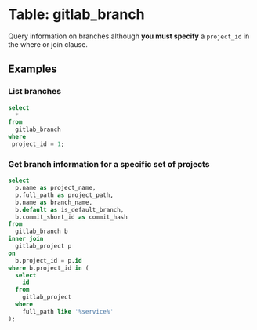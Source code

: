 # Table: gitlab_branch

Query information on branches although **you must specify** a `project_id` in the where or join clause.

## Examples

### List branches

```sql
select
  *
from
  gitlab_branch
where
 project_id = 1;
```

### Get branch information for a specific set of projects

```sql
select
  p.name as project_name,
  p.full_path as project_path,
  b.name as branch_name,
  b.default as is_default_branch,
  b.commit_short_id as commit_hash
from
  gitlab_branch b
inner join
  gitlab_project p
on
  b.project_id = p.id
where b.project_id in (
  select
    id
  from
    gitlab_project
  where
    full_path like '%service%'
);
```